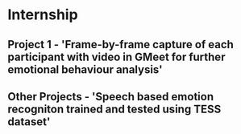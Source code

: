 # Internship

## Project 1 - 'Frame-by-frame capture of each participant with video in GMeet for further emotional behaviour analysis'
## Other Projects - 'Speech based emotion recogniton trained and tested using TESS dataset'
